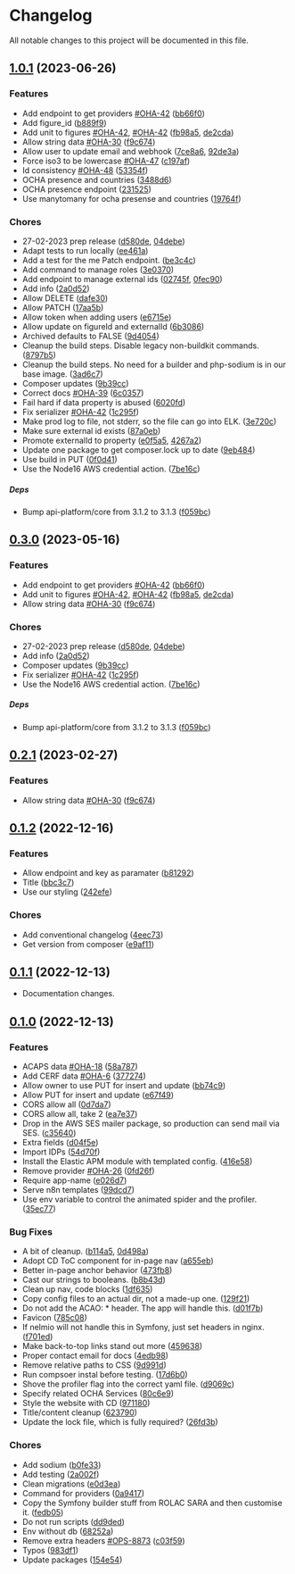 <!--- BEGIN HEADER -->
# Changelog

All notable changes to this project will be documented in this file.
<!--- END HEADER -->

## [1.0.1](https://github.com/UN-OCHA/ocha-api-site/compare/v0.3.0...v1.0.1) (2023-06-26)

### Features

* Add endpoint to get providers [#OHA-42](https://https://humanitarian.atlassian.net/browse/OHA-42) ([bb66f0](https://github.com/UN-OCHA/ocha-api-site/commit/bb66f06cec38bfdc61ec36f6b7b9d7b9573ed3ef))
* Add figure_id ([b889f9](https://github.com/UN-OCHA/ocha-api-site/commit/b889f9eaa9c226fc8f3c030bbabb151abf8dc6da))
* Add unit to figures [#OHA-42](https://https://humanitarian.atlassian.net/browse/OHA-42), [#OHA-42](https://https://humanitarian.atlassian.net/browse/OHA-42) ([fb98a5](https://github.com/UN-OCHA/ocha-api-site/commit/fb98a531b10ad9e82566bf227b087b790117d229), [de2cda](https://github.com/UN-OCHA/ocha-api-site/commit/de2cdaa12648d50b6422272ddc8ca725c5bba2a9))
* Allow string data [#OHA-30](https://https://humanitarian.atlassian.net/browse/OHA-30) ([f9c674](https://github.com/UN-OCHA/ocha-api-site/commit/f9c6742b2580e74e275b8218d2b67ba664e3e266))
* Allow user to update email and webhook ([7ce8a6](https://github.com/UN-OCHA/ocha-api-site/commit/7ce8a645a58ad1eaf1cd69fe51c67e96595d5a74), [92de3a](https://github.com/UN-OCHA/ocha-api-site/commit/92de3a763d5b1fbea4be998d622074e1d8abb77f))
* Force iso3 to be lowercase [#OHA-47](https://https://humanitarian.atlassian.net/browse/OHA-47) ([c197af](https://github.com/UN-OCHA/ocha-api-site/commit/c197af240b18071b94bde604b5d157915a812371))
* Id consistency [#OHA-48](https://https://humanitarian.atlassian.net/browse/OHA-48) ([53354f](https://github.com/UN-OCHA/ocha-api-site/commit/53354fe6a787c7d2c02b9c1bf9abefb86d4d5230))
* OCHA presence and countries ([3488d6](https://github.com/UN-OCHA/ocha-api-site/commit/3488d679860f36c0c7a0141c3b5cfca7ac06c09c))
* OCHA presence endpoint ([231525](https://github.com/UN-OCHA/ocha-api-site/commit/2315256b4d6c4ae601b1ac91bf9f7721b6888c3d))
* Use manytomany for ocha presense and countries ([19764f](https://github.com/UN-OCHA/ocha-api-site/commit/19764f527747a22bb547b975346e2603ff839de7))

### Chores

* 27-02-2023 prep release ([d580de](https://github.com/UN-OCHA/ocha-api-site/commit/d580de906be7454cc7bf4963586096fb265be232), [04debe](https://github.com/UN-OCHA/ocha-api-site/commit/04debe676a0f516d836480a38f8e09accf81ac75))
* Adapt tests to run locally ([ee461a](https://github.com/UN-OCHA/ocha-api-site/commit/ee461aab0134de666cbde9f84788755cbdf6b70e))
* Add a test for the me Patch endpoint. ([be3c4c](https://github.com/UN-OCHA/ocha-api-site/commit/be3c4cb86f693f2e5f4f7b7273e5981c1f3a0d59))
* Add command to manage roles ([3e0370](https://github.com/UN-OCHA/ocha-api-site/commit/3e0370aca302c544f267d25fc7d35ac1dd7d4b8a))
* Add endpoint to manage external ids ([02745f](https://github.com/UN-OCHA/ocha-api-site/commit/02745f0990f92ca773c65791f695f05aa1cc620e), [0fec90](https://github.com/UN-OCHA/ocha-api-site/commit/0fec90212ee319918f3de70c470e2ff2cd5fd3c0))
* Add info ([2a0d52](https://github.com/UN-OCHA/ocha-api-site/commit/2a0d52d8959c8739ec1e2b942c6da4bd279cfe04))
* Allow DELETE ([dafe30](https://github.com/UN-OCHA/ocha-api-site/commit/dafe30110f5952b407436d306771be2fa09338d4))
* Allow PATCH ([17aa5b](https://github.com/UN-OCHA/ocha-api-site/commit/17aa5b8ab3aea7927d6184bd92324b5cc56a0df7))
* Allow token when adding users ([e6715e](https://github.com/UN-OCHA/ocha-api-site/commit/e6715efb88c213863f6635704100704d15231e58))
* Allow update on figureId and externalId ([6b3086](https://github.com/UN-OCHA/ocha-api-site/commit/6b3086f92b92f05ca6fbee361c4f726578294399))
* Archived defaults to FALSE ([9d4054](https://github.com/UN-OCHA/ocha-api-site/commit/9d405412fa9bb541b5bb5538546c1914f762b89b))
* Cleanup the build steps. Disable legacy non-buildkit commands. ([8797b5](https://github.com/UN-OCHA/ocha-api-site/commit/8797b590baf2d8a77b2bf13b477e37020119fa8a))
* Cleanup the build steps. No need for a builder and php-sodium is in our base image. ([3ad6c7](https://github.com/UN-OCHA/ocha-api-site/commit/3ad6c75b258ff24aa9a01baa367f8c76f226a3c4))
* Composer updates ([9b39cc](https://github.com/UN-OCHA/ocha-api-site/commit/9b39cc9800bdb806e145090f449579503b971d94))
* Correct docs [#OHA-39](https://https://humanitarian.atlassian.net/browse/OHA-39) ([6c0357](https://github.com/UN-OCHA/ocha-api-site/commit/6c03573c89d11f5c4af301ec44efd3c2fc2bccfe))
* Fail hard if data property is abused ([6020fd](https://github.com/UN-OCHA/ocha-api-site/commit/6020fd10090a73180a6e62c6ec5ae6cfc9bce7ac))
* Fix serializer [#OHA-42](https://https://humanitarian.atlassian.net/browse/OHA-42) ([1c295f](https://github.com/UN-OCHA/ocha-api-site/commit/1c295fbc72b6bea721d6fd784ec9c3718244b9df))
* Make prod log to file, not stderr, so the file can go into ELK. ([3e720c](https://github.com/UN-OCHA/ocha-api-site/commit/3e720cbd9780e55b582592207dcedc005ea453fb))
* Make sure external id exists ([87a0eb](https://github.com/UN-OCHA/ocha-api-site/commit/87a0eb3702d66c8c521c3fe4743ad64abd06b3c8))
* Promote externalId to property ([e0f5a5](https://github.com/UN-OCHA/ocha-api-site/commit/e0f5a5516277e8521c51da40636e61556d3dad59), [4267a2](https://github.com/UN-OCHA/ocha-api-site/commit/4267a2b36e0ad97833b7bb48e5bc30aa3783a941))
* Update one package to get composer.lock up to date ([9eb484](https://github.com/UN-OCHA/ocha-api-site/commit/9eb484f2610c3ff5a1a22a1d846a41753eedc31b))
* Use build in PUT ([0f0d41](https://github.com/UN-OCHA/ocha-api-site/commit/0f0d4125775570006007956d9e252738487f1ede))
* Use the Node16 AWS credential action. ([7be16c](https://github.com/UN-OCHA/ocha-api-site/commit/7be16c3c34077d88883107266abef31ac622f132))

##### Deps

* Bump api-platform/core from 3.1.2 to 3.1.3 ([f059bc](https://github.com/UN-OCHA/ocha-api-site/commit/f059bcd2ea6a78303afaf847172622a2234282ba))

## [0.3.0](https://github.com/UN-OCHA/ocha-api-site/compare/v0.2.0...v0.3.0) (2023-05-16)

### Features

* Add endpoint to get providers [#OHA-42](https://https://humanitarian.atlassian.net/browse/OHA-42) ([bb66f0](https://github.com/UN-OCHA/ocha-api-site/commit/bb66f06cec38bfdc61ec36f6b7b9d7b9573ed3ef))
* Add unit to figures [#OHA-42](https://https://humanitarian.atlassian.net/browse/OHA-42), [#OHA-42](https://https://humanitarian.atlassian.net/browse/OHA-42) ([fb98a5](https://github.com/UN-OCHA/ocha-api-site/commit/fb98a531b10ad9e82566bf227b087b790117d229), [de2cda](https://github.com/UN-OCHA/ocha-api-site/commit/de2cdaa12648d50b6422272ddc8ca725c5bba2a9))
* Allow string data [#OHA-30](https://https://humanitarian.atlassian.net/browse/OHA-30) ([f9c674](https://github.com/UN-OCHA/ocha-api-site/commit/f9c6742b2580e74e275b8218d2b67ba664e3e266))

### Chores

* 27-02-2023 prep release ([d580de](https://github.com/UN-OCHA/ocha-api-site/commit/d580de906be7454cc7bf4963586096fb265be232), [04debe](https://github.com/UN-OCHA/ocha-api-site/commit/04debe676a0f516d836480a38f8e09accf81ac75))
* Add info ([2a0d52](https://github.com/UN-OCHA/ocha-api-site/commit/2a0d52d8959c8739ec1e2b942c6da4bd279cfe04))
* Composer updates ([9b39cc](https://github.com/UN-OCHA/ocha-api-site/commit/9b39cc9800bdb806e145090f449579503b971d94))
* Fix serializer [#OHA-42](https://https://humanitarian.atlassian.net/browse/OHA-42) ([1c295f](https://github.com/UN-OCHA/ocha-api-site/commit/1c295fbc72b6bea721d6fd784ec9c3718244b9df))
* Use the Node16 AWS credential action. ([7be16c](https://github.com/UN-OCHA/ocha-api-site/commit/7be16c3c34077d88883107266abef31ac622f132))

##### Deps

* Bump api-platform/core from 3.1.2 to 3.1.3 ([f059bc](https://github.com/UN-OCHA/ocha-api-site/commit/f059bcd2ea6a78303afaf847172622a2234282ba))

## [0.2.1](https://github.com/UN-OCHA/ocha-api-site/compare/v0.2.0...v0.2.1) (2023-02-27)

### Features

* Allow string data [#OHA-30](https://https://humanitarian.atlassian.net/browse/OHA-30) ([f9c674](https://github.com/UN-OCHA/ocha-api-site/commit/f9c6742b2580e74e275b8218d2b67ba664e3e266))

## [0.1.2](https://github.com/UN-OCHA/ocha-api-site/compare/v0.1.1...v0.1.2) (2022-12-16)

### Features

* Allow endpoint and key as paramater ([b81292](https://github.com/UN-OCHA/ocha-api-site/commit/b81292e845dda4c8e35b68ba8f5403134f50d19c))
* Title ([bbc3c7](https://github.com/UN-OCHA/ocha-api-site/commit/bbc3c77d91445eeaca634312c0ca63ef38c04f43))
* Use our styling ([242efe](https://github.com/UN-OCHA/ocha-api-site/commit/242efeaa6219fa93364a8723bd67c45bcd26daed))

### Chores

* Add conventional changelog ([4eec73](https://github.com/UN-OCHA/ocha-api-site/commit/4eec73f0d04b46cecd929ecfd842232ea9f8a2fd))
* Get version from composer ([e9af11](https://github.com/UN-OCHA/ocha-api-site/commit/e9af119162ab31112e21963e17544ca89aacdc1c))

## [0.1.1](https://github.com/UN-OCHA/ocha-api-site/compare/v0.1.0...v0.1.1) (2022-12-13)

* Documentation changes.

## [0.1.0](https://github.com/UN-OCHA/ocha-api-site/compare/1d0e18a996900b1ac687bc9fa4b9bc94ed960c11...v0.1.0) (2022-12-13)

### Features

* ACAPS data [#OHA-18](https://https://humanitarian.atlassian.net/browse/OHA-18) ([58a787](https://github.com/UN-OCHA/ocha-api-site/commit/58a787903a908d33f78c2a560b2bcef131126c41))
* Add CERF data [#OHA-6](https://https://humanitarian.atlassian.net/browse/OHA-6) ([377274](https://github.com/UN-OCHA/ocha-api-site/commit/377274f607dc87c296c3f5d6c68372e39f84fba3))
* Allow owner to use PUT for insert and update ([bb74c9](https://github.com/UN-OCHA/ocha-api-site/commit/bb74c937ba1d4cb0cf1f549a8f1f4956ff002e84))
* Allow PUT for insert and update ([e67f49](https://github.com/UN-OCHA/ocha-api-site/commit/e67f49ae0280104b49ba08aaf607320706107996))
* CORS allow all ([0d7da7](https://github.com/UN-OCHA/ocha-api-site/commit/0d7da70ee62d319ff0f364a23f5f206268d2bf0d))
* CORS allow all, take 2 ([ea7e37](https://github.com/UN-OCHA/ocha-api-site/commit/ea7e37ab7841d0bff920583ee1c0271975658d23))
* Drop in the AWS SES mailer package, so production can send mail via SES. ([c35640](https://github.com/UN-OCHA/ocha-api-site/commit/c3564064bcb124ac18c9ba8ec4851d778d1b03c3))
* Extra fields ([d04f5e](https://github.com/UN-OCHA/ocha-api-site/commit/d04f5ea2701561bbe6ac141dacab1698e8696f90))
* Import IDPs ([54d70f](https://github.com/UN-OCHA/ocha-api-site/commit/54d70f907120ba4bd8637bec50206280d095f8df))
* Install the Elastic APM module with templated config. ([416e58](https://github.com/UN-OCHA/ocha-api-site/commit/416e583f463625fe8b2264ed584957e4c6333cf8))
* Remove provider [#OHA-26](https://https://humanitarian.atlassian.net/browse/OHA-26) ([0fd26f](https://github.com/UN-OCHA/ocha-api-site/commit/0fd26fc4279ac8a3a1a95948ec4f13f3239857b3))
* Require app-name ([e026d7](https://github.com/UN-OCHA/ocha-api-site/commit/e026d72561682ab11aaa5889d7b4a77912bc0b44))
* Serve n8n templates ([99dcd7](https://github.com/UN-OCHA/ocha-api-site/commit/99dcd7c28ac30c8bab9fd5743cce5f7523e24869))
* Use env variable to control the animated spider and the profiler. ([35ec77](https://github.com/UN-OCHA/ocha-api-site/commit/35ec77b193f1e05aceb111f8f60999fefa2877be))

### Bug Fixes

* A bit of cleanup. ([b114a5](https://github.com/UN-OCHA/ocha-api-site/commit/b114a598f11aabc14d58aeb89d6ae94ed2400ee6), [0d498a](https://github.com/UN-OCHA/ocha-api-site/commit/0d498a2872b90df2925bfef4447111e6555780ed))
* Adopt CD ToC component for in-page nav ([a655eb](https://github.com/UN-OCHA/ocha-api-site/commit/a655eb9a9bbcd62e955dd2cfae254f8eb65c91b0))
* Better in-page anchor behavior ([473fb8](https://github.com/UN-OCHA/ocha-api-site/commit/473fb87fcda3c18fc4a29df2f496493e7e2d8152))
* Cast our strings to booleans. ([b8b43d](https://github.com/UN-OCHA/ocha-api-site/commit/b8b43db604fc4db9be86f3c8011fae3821e667c0))
* Clean up nav, code blocks ([1df635](https://github.com/UN-OCHA/ocha-api-site/commit/1df6352c3b93af016373fff047ab139738a8576e))
* Copy config files to an actual dir, not a made-up one. ([129f21](https://github.com/UN-OCHA/ocha-api-site/commit/129f21d498a3c0ce9855c6023dda47491c563ad8))
* Do not add the ACAO: * header. The app will handle this. ([d01f7b](https://github.com/UN-OCHA/ocha-api-site/commit/d01f7b2571ea8fdd5ddbc6382fa0b46f2ed47bf3))
* Favicon ([785c08](https://github.com/UN-OCHA/ocha-api-site/commit/785c0875b9d5169fe263e9a101aeb7ddff18dfaf))
* If nelmio will not handle this in Symfony, just set headers in nginx. ([f701ed](https://github.com/UN-OCHA/ocha-api-site/commit/f701ed8188ae414f2b361ccff070e467394488c9))
* Make back-to-top links stand out more ([459638](https://github.com/UN-OCHA/ocha-api-site/commit/459638ec698693d28c6a205083daf92a3cad7eaf))
* Proper contact email for docs ([4edb98](https://github.com/UN-OCHA/ocha-api-site/commit/4edb98dc0afdc42c586e98188cc24768c9760abb))
* Remove relative paths to CSS ([9d991d](https://github.com/UN-OCHA/ocha-api-site/commit/9d991d71e98e371a3331eafde21b780835b14a92))
* Run compsoer instal before testing. ([17d6b0](https://github.com/UN-OCHA/ocha-api-site/commit/17d6b015997ec05306834baa4239f5b23ba54341))
* Shove the profiler flag into the correct yaml file. ([d9069c](https://github.com/UN-OCHA/ocha-api-site/commit/d9069c9e44a72fb3a4d457eaece42d25ec8eb11d))
* Specify related OCHA Services ([80c6e9](https://github.com/UN-OCHA/ocha-api-site/commit/80c6e9025690b05a8c0c6063c9d8252f91cad4f6))
* Style the website with CD ([971180](https://github.com/UN-OCHA/ocha-api-site/commit/971180b217e9961dc79acacfd70cd5db2b8282bf))
* Title/content cleanup ([623790](https://github.com/UN-OCHA/ocha-api-site/commit/623790e5e9d90a20ab7ce4eb62ec3ee69d33db2a))
* Update the lock file, which is fully required? ([26fd3b](https://github.com/UN-OCHA/ocha-api-site/commit/26fd3bce7be11f02bf4a4b5e2822b59bf968799c))

### Chores

* Add sodium ([b0fe33](https://github.com/UN-OCHA/ocha-api-site/commit/b0fe3316eec150cf8b67bb7656582808ef9dc0a2))
* Add testing ([2a002f](https://github.com/UN-OCHA/ocha-api-site/commit/2a002f2d57cc1a3356c1897bc865462e687be128))
* Clean migrations ([e0d3ea](https://github.com/UN-OCHA/ocha-api-site/commit/e0d3ea32e0cbd22884600c40e97c888f5d89a9f4))
* Command for providers ([0a9417](https://github.com/UN-OCHA/ocha-api-site/commit/0a941777b9c57783e35d86086942497fb0e8499a))
* Copy the Symfony builder stuff from ROLAC SARA and then customise it. ([fedb05](https://github.com/UN-OCHA/ocha-api-site/commit/fedb0550c32bb97122854135e9f9611482090195))
* Do not run scripts ([dd9ded](https://github.com/UN-OCHA/ocha-api-site/commit/dd9deda1480645f763535f4c4bd866a801d4afdc))
* Env without db ([68252a](https://github.com/UN-OCHA/ocha-api-site/commit/68252af552afc411b55186509abaac96d481c784))
* Remove extra headers [#OPS-8873](https://https://humanitarian.atlassian.net/browse/OPS-8873) ([c03f59](https://github.com/UN-OCHA/ocha-api-site/commit/c03f5914e08ce8dd61652bd5a476735432434d06))
* Typos ([983df1](https://github.com/UN-OCHA/ocha-api-site/commit/983df1ac61ade9963969cf6414350f844ba9ccc1))
* Update packages ([154e54](https://github.com/UN-OCHA/ocha-api-site/commit/154e543491a2dcb7269bfd70fd58667615bd9810))


